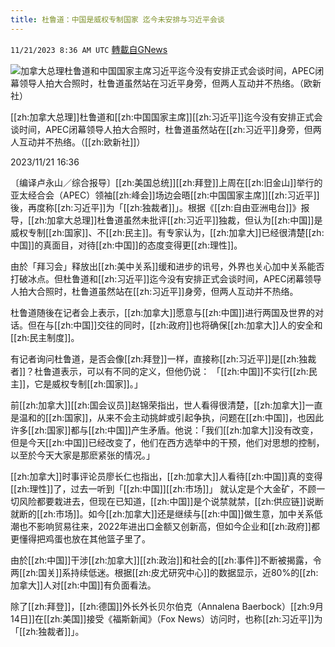```yaml
---
title: 杜鲁道：中国是威权专制国家 迄今未安排与习近平会谈
---
```

`11/21/2023 8:36 AM UTC` [轉載自GNews](https://gnews.org/articles/2000713)

![加拿大总理杜鲁道和中国国家主席习近平迄今没有安排正式会谈时间，APEC闭幕领导人拍大合照时，杜鲁道虽然站在习近平身旁，但两人互动并不热络。（欧新社）](https://img.ltn.com.tw/Upload/news/600/2023/11/21/4497061_1_1.jpg "加拿大总理杜鲁道和中国国家主席习近平迄今没有安排正式会谈时间，APEC闭幕领导人拍大合照时，杜鲁道虽然站在习近平身旁，但两人互动并不热络。（欧新社）")

[[zh:加拿大总理]]杜鲁道和[[zh:中国国家主席]][[zh:习近平]]迄今没有安排正式会谈时间，APEC闭幕领导人拍大合照时，杜鲁道虽然站在[[zh:习近平]]身旁，但两人互动并不热络。（[[zh:欧新社]]）

2023/11/21 16:36

〔编译卢永山／综合报导〕[[zh:美国总统]][[zh:拜登]]上周在[[zh:旧金山]]举行的亚太经合会（APEC）领袖[[zh:峰会]]场边会晤[[zh:中国国家主席]][[zh:习近平]]後，再度称[[zh:习近平]]为「[[zh:独裁者]]」。根据《[[zh:自由亚洲电台]]》报导，[[zh:加拿大总理]]杜鲁道虽然未批评[[zh:习近平]]独裁，但认为[[zh:中国]]是威权专制[[zh:国家]]、不[[zh:民主]]。有专家认为，[[zh:加拿大]]已经很清楚[[zh:中国]]的真面目，对待[[zh:中国]]的态度变得更[[zh:理性]]。

由於「拜习会」释放出[[zh:美中关系]]缓和进步的讯号，外界也关心加中关系能否打破冰点。但杜鲁道和[[zh:习近平]]迄今没有安排正式会谈时间，APEC闭幕领导人拍大合照时，杜鲁道虽然站在[[zh:习近平]]身旁，但两人互动并不热络。

杜鲁道随後在记者会上表示，[[zh:加拿大]]愿意与[[zh:中国]]进行两国及世界的对话。但在与[[zh:中国]]交往的同时，[[zh:政府]]也将确保[[zh:加拿大]]人的安全和[[zh:民主制度]]。

有记者询问杜鲁道，是否会像[[zh:拜登]]一样，直接称[[zh:习近平]]是[[zh:独裁者]]？杜鲁道表示，可以有不同的定义，但他仍说： 「[[zh:中国]]不实行[[zh:民主]]，它是威权专制[[zh:国家]]。」

前[[zh:加拿大]][[zh:国会议员]]赵锦荣指出，世人看得很清楚，[[zh:加拿大]]一直是温和的[[zh:国家]]，从来不会主动挑衅或引起争执，问题在[[zh:中国]]，也因此许多[[zh:国家]]都与[[zh:中国]]产生矛盾。他说：「我们[[zh:加拿大]]没有改变，但是今天[[zh:中国]]已经改变了，他们在西方选举中的干预，他们对思想的控制，以至於今天大家是那麽紧张的情况。」

[[zh:加拿大]]时事评论员廖长仁也指出，[[zh:加拿大]]人看待[[zh:中国]]真的变得[[zh:理性]]了，过去一听到「[[zh:中国]][[zh:市场]]」 就认定是个大金矿，不顾一切风险都要栽进去，但现在已知道，[[zh:中国]]是个说禁就禁，[[zh:供应链]]说断就断的[[zh:市场]]。如今[[zh:加拿大]]还是继续与[[zh:中国]]做生意，加中关系低潮也不影响贸易往来，2022年进出口金额又创新高，但如今企业和[[zh:政府]]都更懂得把鸡蛋也放在其他篮子里了。

由於[[zh:中国]]干涉[[zh:加拿大]][[zh:政治]]和社会的[[zh:事件]]不断被揭露，令两[[zh:国关]]系持续低迷。根据[[zh:皮尤研究中心]]的数据显示，近80%的[[zh:加拿大]]人对[[zh:中国]]有负面看法。

除了[[zh:拜登]]，[[zh:德国]]外长外长贝尔伯克（Annalena Baerbock）[[zh:9月14日]]在[[zh:美国]]接受《福斯新闻》（Fox News）访问时，也称[[zh:习近平]]为「[[zh:独裁者]]」。
